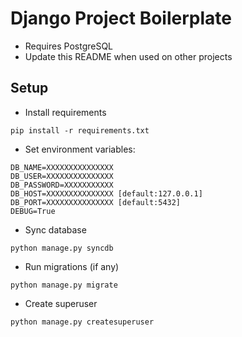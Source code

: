 # Django Project Boilerplate

* Requires PostgreSQL
* Update this README when used on other projects

## Setup

- Install requirements 
```
pip install -r requirements.txt
```
- Set environment variables:
```
DB_NAME=XXXXXXXXXXXXXXX
DB_USER=XXXXXXXXXXXXXXX
DB_PASSWORD=XXXXXXXXXXX
DB_HOST=XXXXXXXXXXXXXXX [default:127.0.0.1]
DB_PORT=XXXXXXXXXXXXXXX [default:5432]
DEBUG=True
```
- Sync database
```
python manage.py syncdb
```
- Run migrations (if any)
```
python manage.py migrate
```
- Create superuser 
```
python manage.py createsuperuser
```
